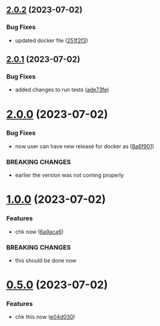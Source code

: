 ## [2.0.2](https://github.com/vishuhanda/nginx-app/compare/v2.0.1...v2.0.2) (2023-07-02)


### Bug Fixes

* updated docker file ([251f2f3](https://github.com/vishuhanda/nginx-app/commit/251f2f39353575157a5c0ca76be99adab8c27e69))



## [2.0.1](https://github.com/vishuhanda/nginx-app/compare/v2.0.0...v2.0.1) (2023-07-02)


### Bug Fixes

* added changes to run tests ([ade73fe](https://github.com/vishuhanda/nginx-app/commit/ade73fe1e8c529b294ac0c8a3b2e25c97969988d))



# [2.0.0](https://github.com/vishuhanda/nginx-app/compare/v1.0.0...v2.0.0) (2023-07-02)


### Bug Fixes

* now user can have new release for docker as ([8a6f901](https://github.com/vishuhanda/nginx-app/commit/8a6f9019103fb7b7eff5c033db0d8e4aca908279))


### BREAKING CHANGES

* earlier the version was not coming properly



# [1.0.0](https://github.com/vishuhanda/nginx-app/compare/v0.5.0...v1.0.0) (2023-07-02)


### Features

* chk now ([6a9aca6](https://github.com/vishuhanda/nginx-app/commit/6a9aca686e0f495d9047a14fc458db3bbd70bcea))


### BREAKING CHANGES

* this should be done now



# [0.5.0](https://github.com/vishuhanda/nginx-app/compare/v0.4.0...v0.5.0) (2023-07-02)


### Features

* chk this now ([e04d030](https://github.com/vishuhanda/nginx-app/commit/e04d030f6e5099be590d1c66a25a8c89f4c11848))



